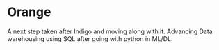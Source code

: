 # Orange
A next step taken after Indigo and moving along with it. Advancing Data warehousing using SQL after going with python in ML/DL.
